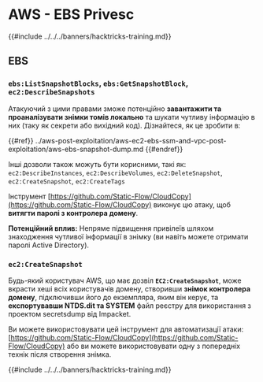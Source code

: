 # AWS - EBS Privesc

{{#include ../../../banners/hacktricks-training.md}}

## EBS

### `ebs:ListSnapshotBlocks`, `ebs:GetSnapshotBlock`, `ec2:DescribeSnapshots`

Атакуючий з цими правами зможе потенційно **завантажити та проаналізувати знімки томів локально** та шукати чутливу інформацію в них (таку як секрети або вихідний код). Дізнайтеся, як це зробити в:

{{#ref}}
../aws-post-exploitation/aws-ec2-ebs-ssm-and-vpc-post-exploitation/aws-ebs-snapshot-dump.md
{{#endref}}

Інші дозволи також можуть бути корисними, такі як: `ec2:DescribeInstances`, `ec2:DescribeVolumes`, `ec2:DeleteSnapshot`, `ec2:CreateSnapshot`, `ec2:CreateTags`

Інструмент [https://github.com/Static-Flow/CloudCopy](https://github.com/Static-Flow/CloudCopy) виконує цю атаку, щоб **витягти паролі з контролера домену**.

**Потенційний вплив:** Непряме підвищення привілеїв шляхом знаходження чутливої інформації в знімку (ви навіть можете отримати паролі Active Directory).

### **`ec2:CreateSnapshot`**

Будь-який користувач AWS, що має дозвіл **`EC2:CreateSnapshot`**, може вкрасти хеші всіх користувачів домену, створивши **знімок контролера домену**, підключивши його до екземпляра, яким він керує, та **експортувавши NTDS.dit та SYSTEM** файл реєстру для використання з проектом secretsdump від Impacket.

Ви можете використовувати цей інструмент для автоматизації атаки: [https://github.com/Static-Flow/CloudCopy](https://github.com/Static-Flow/CloudCopy) або ви можете використовувати одну з попередніх технік після створення знімка.

{{#include ../../../banners/hacktricks-training.md}}
